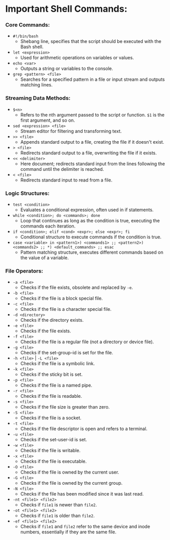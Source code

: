 # Important Shell Commands:

### Core Commands:
- `#!/bin/bash`  
    - Shebang line, specifies that the script should be executed with the Bash shell.
- `let <expression>`  
    - Used for arithmetic operations on variables or values.
- `echo <var>`  
    - Outputs a string or variables to the console.
- `grep <pattern> <file>`  
    - Searches for a specified pattern in a file or input stream and outputs matching lines.

### Streaming Data Methods:
- `$<n>`  
    - Refers to the nth argument passed to the script or function. `$1` is the first argument, and so on.
- `sed <expression> <file>`  
    - Stream editor for filtering and transforming text.
- `>> <file>`  
    - Appends standard output to a file, creating the file if it doesn't exist.
- `> <file>`  
    - Redirects standard output to a file, overwriting the file if it exists.
- `<< <delimiter>`  
    - Here document; redirects standard input from the lines following the command until the delimiter is reached.
- `< <file>`  
    - Redirects standard input to read from a file.


### Logic Structures: 
- `test <condition>`  
    - Evaluates a conditional expression, often used in if statements.
- `while <condition>; do <commands>; done`  
    - Loop that continues as long as the condition is true, executing the commands each iteration.
- `if <condition>; elif <cond> <expr>; else <expr>; fi`  
    - Conditional structure to execute commands if the condition is true.
- `case <variable> in <pattern1>) <commands1> ;; <pattern2>) <commands2> ;; *) <default_commands> ;; esac`  
    - Pattern matching structure, executes different commands based on the value of a variable.

### File Operators:
- `-a <file>`  
    - Checks if the file exists, obsolete and replaced by `-e`.
- `-b <file>`  
    - Checks if the file is a block special file.
- `-c <file>`  
    - Checks if the file is a character special file.
- `-d <directory>`  
    - Checks if the directory exists.
- `-e <file>`  
    - Checks if the file exists.
- `-f <file>`  
    - Checks if the file is a regular file (not a directory or device file).
- `-g <file>`  
    - Checks if the set-group-id is set for the file.
- `-h <file>` | `-L <file>`  
    - Checks if the file is a symbolic link.
- `-k <file>`  
    - Checks if the sticky bit is set.
- `-p <file>`  
    - Checks if the file is a named pipe.
- `-r <file>`  
    - Checks if the file is readable.
- `-s <file>`  
    - Checks if the file size is greater than zero.
- `-S <file>`  
    - Checks if the file is a socket.
- `-t <file>`  
    - Checks if the file descriptor is open and refers to a terminal.
- `-u <file>`  
    - Checks if the set-user-id is set.
- `-w <file>`  
    - Checks if the file is writable.
- `-x <file>`  
    - Checks if the file is executable.
- `-O <file>`  
    - Checks if the file is owned by the current user.
- `-G <file>`  
    - Checks if the file is owned by the current group.
- `-N <file>`  
    - Checks if the file has been modified since it was last read.
- `-nt <file1> <file2>`  
    - Checks if `file1` is newer than `file2`.
- `-ot <file1> <file2>`  
    - Checks if `file1` is older than `file2`.
- `-ef <file1> <file2>`  
    - Checks if `file1` and `file2` refer to the same device and inode numbers, essentially if they are the same file.
